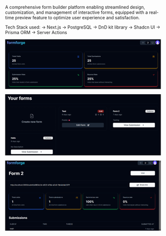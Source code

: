 

A comprehensive form builder platform enabling streamlined design, customization, and management of interactive forms, equipped with a real-time preview feature to optimize user experience and satisfaction.

 Tech Stack used:
-> Next.js
-> PostgreSQL
-> DnD kit library
-> Shadcn UI
-> Prisma ORM
-> Server Actions


![alt text](image.png)

![alt text](image-1.png)

![alt text](image-2.png)
